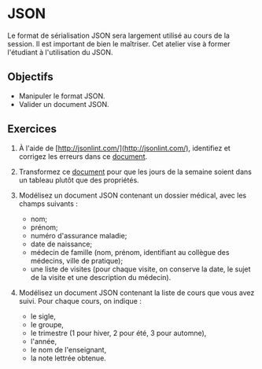 JSON
====

Le format de sérialisation JSON sera largement utilisé au cours de la session.
Il est important de bien le maîtriser. Cet atelier vise à former l'étudiant à
l'utilisation du JSON.

Objectifs
---------

* Manipuler le format JSON.
* Valider un document JSON.

Exercices
---------

1. À l'aide de [http://jsonlint.com/](http://jsonlint.com/), identifiez et
   corrigez les erreurs dans ce [document](json_avec_erreurs.json).

2. Transformez ce [document](json_sans_erreurs.json) pour que les jours de la
   semaine soient dans un tableau plutôt que des propriétés.

3. Modélisez un document JSON contenant un dossier médical, avec les champs
   suivants :
   * nom;
   * prénom;
   * numéro d'assurance maladie;
   * date de naissance;
   * médecin de famille (nom, prénom, identifiant au collègue des médecins,
     ville de pratique);
   * une liste de visites (pour chaque visite, on conserve la date, le sujet de
     la visite et une description du médecin).

4. Modélisez un document JSON contenant la liste de cours que vous avez suivi.
   Pour chaque cours, on indique :
   * le sigle,
   * le groupe,
   * le trimestre (1 pour hiver, 2 pour été, 3 pour automne),
   * l'année,
   * le nom de l'enseignant,
   * la note lettrée obtenue.